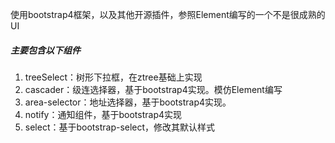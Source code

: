 使用bootstrap4框架，以及其他开源插件，参照Element编写的一个不是很成熟的UI

##### 主要包含以下组件

1. treeSelect：树形下拉框，在ztree基础上实现
2. cascader：级连选择器，基于bootstrap4实现。模仿Element编写
3. area-selector：地址选择器，基于bootstrap4实现。
4. notify：通知组件，基于bootstrap4实现
5. select：基于bootstrap-select，修改其默认样式
